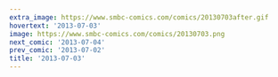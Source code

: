 ```yaml
---
extra_image: https://www.smbc-comics.com/comics/20130703after.gif
hovertext: '2013-07-03'
image: https://www.smbc-comics.com/comics/20130703.png
next_comic: '2013-07-04'
prev_comic: '2013-07-02'
title: '2013-07-03'
---
```


